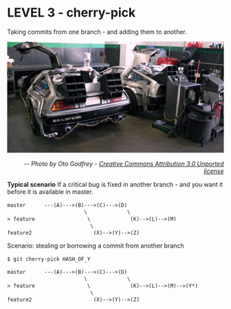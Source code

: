 # LEVEL 3 - cherry-pick

Taking commits from one branch - and adding them to another.


![](/Back_to_future-deloran-dmc-time_machine-2x-terabass.jpg)

*<div style="text-align:right">-- Photo by Oto Godfrey - [Creative Commons Attribution 3.0 Unported license](https://creativecommons.org/licenses/by/3.0/deed.en)</div>*


**Typical scenario**
If a critical bug is fixed in another branch - and you want it before it is available in master.


```
master      ---(A)--->(B)--->(C)--->(D)
                         \             \
> feature                 \             (K)-->(L)-->(M)
                           \
feature2                    (X)-->(Y)-->(Z)
```

Scenario: stealing or borrowing a commit from another branch 

```
$ git cherry-pick HASH_OF_Y
```


```
master      ---(A)--->(B)--->(C)--->(D)
                         \             \
> feature                 \             (K)-->(L)-->(M)-->(Y*)
                           \
feature2                    (X)-->(Y)-->(Z)
```
